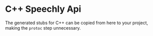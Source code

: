 # C++ Speechly Api

The generated stubs for C++ can be copied from here to your project, making the `protoc` step unnecessary.
